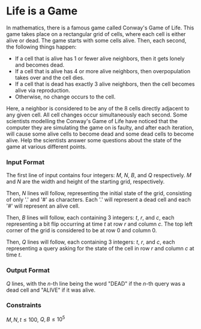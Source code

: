 # Life is a Game

In mathematics, there is a famous game called Conway's Game of Life. This game takes place on a rectangular grid of cells, where each cell is either alive or dead. The game starts with some cells alive. Then, each second, the following things happen:

* If a cell that is alive has 1 or fewer alive neighbors, then it gets lonely and becomes dead. 
* If a cell that is alive has 4 or more alive neighbors, then overpopulation takes over and the cell dies. 
* If a cell that is dead has exactly 3 alive neighbors, then the cell becomes alive via reproduction. 
* Otherwise, no change occurs to the cell. 

Here, a neighbor is considered to be any of the 8 cells directly adjacent to any given cell. All cell changes occur simultaneously each second. Some scientists modelling the Conway's Game of Life have noticed that the computer they are simulating the game on is faulty, and after each iteration, will cause some alive cells to become dead and some dead cells to become alive. Help the scientists answer some questions about the state of the game at various different points. 

### Input Format

The first line of input contains four integers: $M$, $N$, $B$, and $Q$ respectively. $M$ and $N$ are the width and height of the starting grid, respectively. 

Then, $N$ lines will follow, representing the initial state of the grid, consisting of only '.' and '#' as characters. Each '.' will represent a dead cell and each '#' will represent an alive cell. 

Then, $B$ lines will follow, each containing 3 integers: $t$, $r$, and $c$, each representing a bit flip occurring at time $t$ at row $r$ and column $c$. The top left corner of the grid is considered to be at row 0 and column 0. 

Then, $Q$ lines will follow, each containing 3 integers: $t$, $r$, and $c$, each representing a query asking for the state of the cell in row $r$ and column $c$ at time $t$. 

### Output Format

$Q$ lines, with the $n$-th line being the word "DEAD" if the $n$-th query was a dead cell and "ALIVE" if it was alive. 

### Constraints

$M, N, t \leq 100$, $Q, B \leq 10^5$
